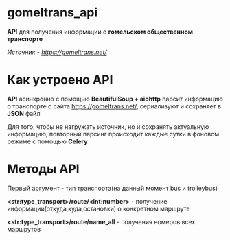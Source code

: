 # gomeltrans_api
**API** для получения информации о **гомельском общественном транспорте**

*Источник - https://gomeltrans.net/*

# Как устроено API

**API** асинхронно c помощью **BeautifulSoup + aiohttp** парсит информацию о транспорте с сайта https://gomeltrans.net/, сериализуют и сохраняет в **JSON** файл

Для того, чтобы не нагружать источник, но и сохранять актуальную информацию, повторный парсинг происходит каждые сутки в фоновом режиме с помощью **Celery**

# Методы API

Первый аргумент - тип транспорта(на данный момент bus и trolleybus)

**\<str:type_transport\>/route/\<int:number\>** - получение информации(откуда,куда,остановки) о конкретном маршруте

**\<str:type_transport\>/route/name_all** - получения номеров всех маршрутов 



